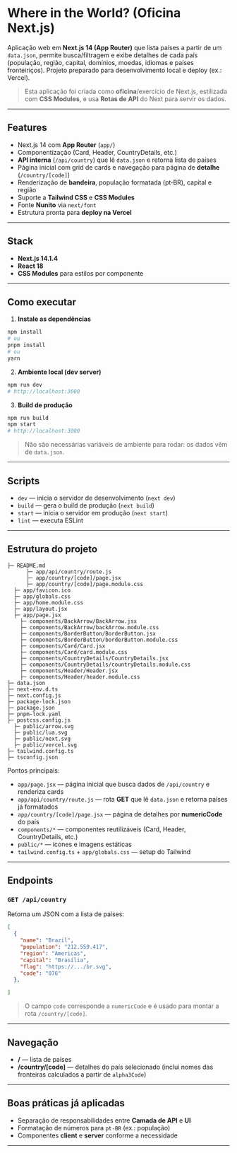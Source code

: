 # Where in the World? (Oficina Next.js)

Aplicação web em **Next.js 14 (App Router)** que lista países a partir de um `data.json`, permite busca/filtragem e exibe detalhes de cada país (população, região, capital, domínios, moedas, idiomas e países fronteiriços). Projeto preparado para desenvolvimento local e deploy (ex.: Vercel).

> Esta aplicação foi criada como **oficina**/exercício de Next.js, estilizada com **CSS Modules**, e usa **Rotas de API** do Next para servir os dados.

---

##  Features

- Next.js 14 com **App Router** (`app/`)
- Componentização (Card, Header, CountryDetails, etc.)
- **API interna** (`/api/country`) que lê `data.json` e retorna lista de países
- Página inicial com grid de cards e navegação para página de **detalhe** (`/country/[code]`)
- Renderização de **bandeira**, população formatada (pt‑BR), capital e região
- Suporte a **Tailwind CSS** e **CSS Modules**
- Fonte **Nunito** via `next/font`
- Estrutura pronta para **deploy na Vercel**

---

##  Stack

- **Next.js 14.1.4**
- **React 18**
- **CSS Modules** para estilos por componente

---

##  Como executar

1) **Instale as dependências**

```bash
npm install
# ou
pnpm install
# ou
yarn
```

2) **Ambiente local (dev server)**

```bash
npm run dev
# http://localhost:3000
```

3) **Build de produção**

```bash
npm run build
npm start
# http://localhost:3000
```

> Não são necessárias variáveis de ambiente para rodar: os dados vêm de `data.json`.

---

##  Scripts

- `dev` — inicia o servidor de desenvolvimento (`next dev`)
- `build` — gera o build de produção (`next build`)
- `start` — inicia o servidor em produção (`next start`)
- `lint` — executa ESLint

---

##  Estrutura do projeto

```
├─ README.md
      ├─ app/api/country/route.js
      ├─ app/country/[code]/page.jsx
      ├─ app/country/[code]/page.module.css
  ├─ app/favicon.ico
  ├─ app/globals.css
  ├─ app/home.module.css
  ├─ app/layout.jsx
  ├─ app/page.jsx
    ├─ components/BackArrow/BackArrow.jsx
    ├─ components/BackArrow/backArrow.module.css
    ├─ components/BorderButton/BorderButton.jsx
    ├─ components/BorderButton/borderButton.module.css
    ├─ components/Card/Card.jsx
    ├─ components/Card/card.module.css
    ├─ components/CountryDetails/CountryDetails.jsx
    ├─ components/CountryDetails/countryDetails.module.css
    ├─ components/Header/Header.jsx
    ├─ components/Header/header.module.css
├─ data.json
├─ next-env.d.ts
├─ next.config.js
├─ package-lock.json
├─ package.json
├─ pnpm-lock.yaml
├─ postcss.config.js
  ├─ public/arrow.svg
  ├─ public/lua.svg
  ├─ public/next.svg
  ├─ public/vercel.svg
├─ tailwind.config.ts
├─ tsconfig.json
```

Pontos principais:

- `app/page.jsx` — página inicial que busca dados de `/api/country` e renderiza cards
- `app/api/country/route.js` — rota **GET** que lê `data.json` e retorna países já formatados
- `app/country/[code]/page.jsx` — página de detalhes por **numericCode** do país
- `components/*` — componentes reutilizáveis (Card, Header, CountryDetails, etc.)
- `public/*` — ícones e imagens estáticas
- `tailwind.config.ts` + `app/globals.css` — setup do Tailwind

---

##  Endpoints

### `GET /api/country`

Retorna um JSON com a lista de países:

```json
[
  {
    "name": "Brazil",
    "population": "212.559.417",
    "region": "Americas",
    "capital": "Brasília",
    "flag": "https://.../br.svg",
    "code": "076"
  },

]
```

> O campo `code` corresponde a `numericCode` e é usado para montar a rota `/country/[code]`.

---

##  Navegação

- **/** — lista de países
- **/country/[code]** — detalhes do país selecionado (inclui nomes das fronteiras calculados a partir de `alpha3Code`)

---

##  Boas práticas já aplicadas

- Separação de responsabilidades entre **Camada de API** e **UI**
- Formatação de números para `pt-BR` (ex.: população)
- Componentes **client** e **server** conforme a necessidade

---

